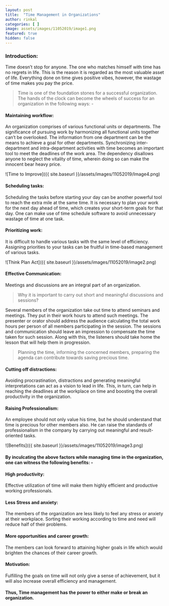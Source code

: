 ```yaml
---
layout: post
title:  "Time Management in Organizations"
author: rinkal
categories: [ ]
image: assets/images/11052019/image1.png
featured: true
hidden: false
---
```


### Introduction: 
Time doesn’t stop for anyone. The one who matches himself with time has no regrets in life. This is the reason it is regarded as the most valuable asset of life. Everything done on time gives positive vibes, however, the wastage of time makes you pay the price.

> Time is one of the foundation stones for a successful organization. The hands of the clock can become the wheels of success for an organization in the following ways: -

#### Maintaining workflow:
An organization comprises of various functional units or departments. The significance of pursuing work by harmonizing all functional units together can’t be overlooked. The information from one department can be the means to achieve a goal for other departments. Synchronizing inter-department and intra-department activities with time becomes an important tool to meet the deadlines of the work area. The dependency disallows anyone to neglect the vitality of time, wherein doing so can make the innocent bear heavy price.

![Time to Improve]({{ site.baseurl }}/assets/images/11052019/Image4.png)
<!-- Time to Improve -->

#### Scheduling tasks:
Scheduling the tasks before starting your day can be another powerful tool to reach the extra mile at the same time. It is necessary to plan your work for the next day ahead of time, which creates your short-term goals for that day. One can make use of time schedule software to avoid unnecessary wastage of time at one task.

#### Prioritizing work:
It is difficult to handle various tasks with the same level of efficiency. Assigning priorities to your tasks can be fruitful in time-based management of various tasks. 

![Think Plan Act]({{ site.baseurl }}/assets/images/11052019/image2.png)
<!-- Think Plan Act -->

#### Effective Communication:
Meetings and discussions are an integral part of an organization.

>Why it is important to carry out short and meaningful discussions and sessions?

Several members of the organization take out time to attend seminars and meetings. They put in their work hours to attend such meetings. The presenter or orator should address the audience calculating the total work hours per person of all members participating in the session. The sessions and communication should leave an impression to compensate the time taken for such session. Along with this, the listeners should take home the lesson that will help them in progression.  

> Planning the time, informing the concerned members, preparing the agenda can contribute towards saving precious time.

#### Cutting off distractions:
Avoiding procrastination, distractions and generating meaningful interpretations can act as a vision to lead in life.  This, in turn, can help in reaching the deadlines at the workplace on time and boosting the overall productivity in the organization.

#### Raising Professionalism:
An employee should not only value his time, but he should understand that time is precious for other members also. He can raise the standards of professionalism in the company by carrying out meaningful and result-oriented tasks.

![Benefits]({{ site.baseurl }}/assets/images/11052019/image3.png)
<!-- Benefits -->

#### By inculcating the above factors while managing time in the organization, one can witness the following benefits: -

#### High productivity:	
Effective utilization of time will make them highly efficient and productive working professionals.

#### Less Stress and anxiety: 
The members of the organization are less likely to feel any stress or anxiety at their workplace. Sorting their working according to time and need will reduce half of their problems.

#### More opportunities and career growth:	
The members can look forward to attaining higher goals in life which would brighten the chances of their career growth.	

#### Motivation:	
Fulfilling the goals on time will not only give a sense of achievement, but it will also increase overall efficiency and management.

#### Thus, Time management has the power to either make or break an organization.
